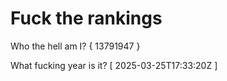 # Fuck the rankings

Who the hell am I?
{ 13791947 }

What fucking year is it?
[ 2025-03-25T17:33:20Z ]
